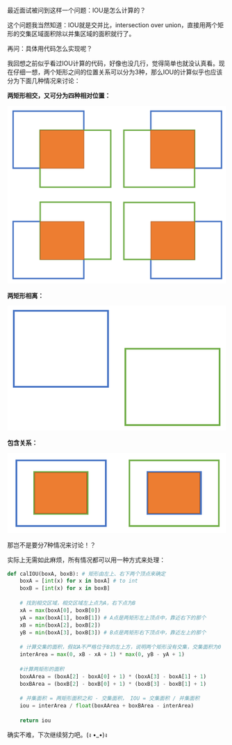 最近面试被问到这样一个问题：IOU是怎么计算的？

这个问题我当然知道：IOU就是交并比，intersection over union，直接用两个矩形的交集区域面积除以并集区域的面积就行了。

再问：具体用代码怎么实现呢？

我回想之前似乎看过IOU计算的代码，好像也没几行，觉得简单也就没认真看。现在仔细一想，两个矩形之间的位置关系可以分为3种，那么IOU的计算似乎也应该分为下面几种情况来讨论：

**两矩形相交，又可分为四种相对位置：**

![image-20210602164220332](image-20210602164220332.png)

**两矩形相离：**

![image-20210602164506740](image-20210602164506740.png)

**包含关系：**

![image-20210602164423974](image-20210602164423974.png)

那岂不是要分7种情况来讨论！？

实际上无需如此麻烦，所有情况都可以用一种方式来处理：

```python
def calIOU(boxA, boxB): # 矩形由左上、右下两个顶点来确定
    boxA = [int(x) for x in boxA] # to int
    boxB = [int(x) for x in boxB]
	
    # 找到相交区域，相交区域左上点为A，右下点为B
    xA = max(boxA[0], boxB[0])
    yA = max(boxA[1], boxB[1]) # A点是两矩形左上顶点中，靠近右下的那个
    xB = min(boxA[2], boxB[2])
    yB = min(boxA[3], boxB[3]) # B点是两矩形右下顶点中，靠近左上的那个

    # 计算交集的面积，假如A不严格位于B的左上方，说明两个矩形没有交集，交集面积为0
    interArea = max(0, xB - xA + 1) * max(0, yB - yA + 1)

    #计算两矩形的面积
    boxAArea = (boxA[2] - boxA[0] + 1) * (boxA[3] - boxA[1] + 1)
    boxBArea = (boxB[2] - boxB[0] + 1) * (boxB[3] - boxB[1] + 1)
    
    # 并集面积 = 两矩形面积之和 - 交集面积， IOU = 交集面积 / 并集面积
    iou = interArea / float(boxAArea + boxBArea - interArea)

    return iou
```

确实不难，下次继续努力吧。(ง •_•)ง
